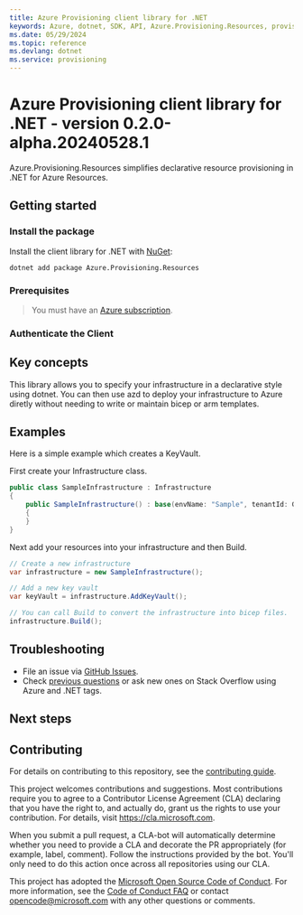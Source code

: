 ```yaml
---
title: Azure Provisioning client library for .NET
keywords: Azure, dotnet, SDK, API, Azure.Provisioning.Resources, provisioning
ms.date: 05/29/2024
ms.topic: reference
ms.devlang: dotnet
ms.service: provisioning
---
```

# Azure Provisioning client library for .NET - version 0.2.0-alpha.20240528.1 


Azure.Provisioning.Resources simplifies declarative resource provisioning in .NET for Azure Resources.

## Getting started

### Install the package

Install the client library for .NET with [NuGet](https://www.nuget.org/ ):

```dotnetcli
dotnet add package Azure.Provisioning.Resources
```

### Prerequisites

> You must have an [Azure subscription](https://azure.microsoft.com/free/dotnet/).

### Authenticate the Client

## Key concepts

This library allows you to specify your infrastructure in a declarative style using dotnet.  You can then use azd to deploy your infrastructure to Azure diretly without needing to write or maintain bicep or arm templates.

## Examples

Here is a simple example which creates a KeyVault.

First create your Infrastructure class.

```C# Snippet:SampleInfrastructure
public class SampleInfrastructure : Infrastructure
{
    public SampleInfrastructure() : base(envName: "Sample", tenantId: Guid.Empty, subscriptionId: Guid.Empty, configuration: new Configuration { UseInteractiveMode = true })
    {
    }
}
```

Next add your resources into your infrastructure and then Build.

```C# Snippet:KeyVaultOnly
// Create a new infrastructure
var infrastructure = new SampleInfrastructure();

// Add a new key vault
var keyVault = infrastructure.AddKeyVault();

// You can call Build to convert the infrastructure into bicep files.
infrastructure.Build();
```

## Troubleshooting

-   File an issue via [GitHub Issues](https://github.com/Azure/azure-sdk-for-net/issues).
-   Check [previous questions](https://stackoverflow.com/questions/tagged/azure+.net) or ask new ones on Stack Overflow using Azure and .NET tags.

## Next steps

## Contributing

For details on contributing to this repository, see the [contributing
guide][cg].

This project welcomes contributions and suggestions. Most contributions
require you to agree to a Contributor License Agreement (CLA) declaring
that you have the right to, and actually do, grant us the rights to use
your contribution. For details, visit <https://cla.microsoft.com>.

When you submit a pull request, a CLA-bot will automatically determine
whether you need to provide a CLA and decorate the PR appropriately
(for example, label, comment). Follow the instructions provided by the
bot. You'll only need to do this action once across all repositories
using our CLA.

This project has adopted the [Microsoft Open Source Code of Conduct][coc]. For
more information, see the [Code of Conduct FAQ][coc_faq] or contact
<opencode@microsoft.com> with any other questions or comments.

<!-- LINKS -->
[cg]: https://github.com/Azure/azure-sdk-for-net/blob/main/sdk/resourcemanager/Azure.ResourceManager/docs/CONTRIBUTING.md
[coc]: https://opensource.microsoft.com/codeofconduct/
[coc_faq]: https://opensource.microsoft.com/codeofconduct/faq/


